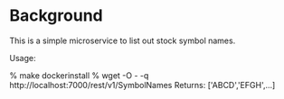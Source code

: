 # Background

This is a simple microservice to list out stock symbol names. 

Usage:

% make dockerinstall
% wget -O - -q http://localhost:7000/rest/v1/SymbolNames
Returns: ['ABCD','EFGH',...] 
